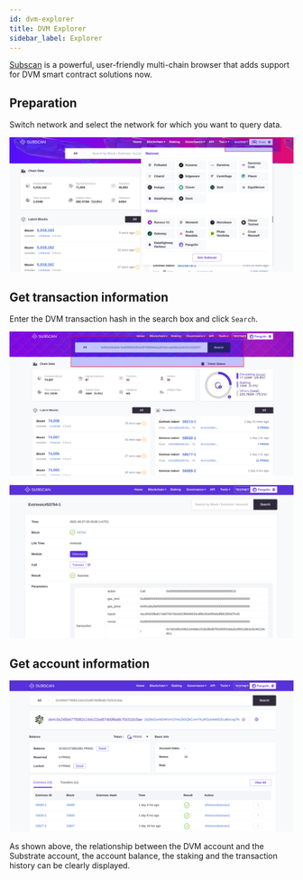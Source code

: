 ```yaml
---
id: dvm-explorer
title: DVM Explorer
sidebar_label: Explorer
---
```


[Subscan](https://crab.subscan.io/) is a powerful, user-friendly multi-chain browser that adds support for DVM smart contract solutions now.

## Preparation

Switch network and select the network for which you want to query data.

![dvm](assets/dvm/dvm-explorer-0.png)

## Get transaction information

Enter the DVM transaction hash in the search box and click `Search`.

![dvm](assets/dvm/dvm-explorer-1.png)

![dvm](assets/dvm/dvm-explorer-3.png)

## Get account information

![dvm](assets/dvm/dvm-explorer-2.png)

As shown above, the relationship between the DVM account and the Substrate account, the account balance, the staking and the transaction history can be clearly displayed.
